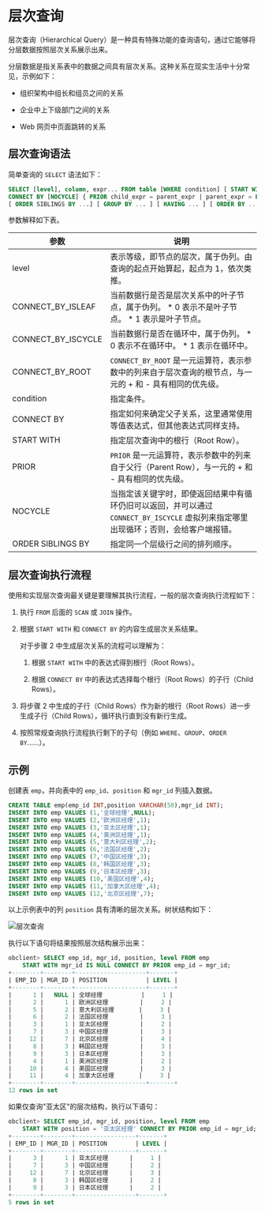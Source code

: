 层次查询 
=========================

层次查询（Hierarchical Query）是一种具有特殊功能的查询语句，通过它能够将分层数据按照层次关系展示出来。

分层数据是指关系表中的数据之间具有层次关系。这种关系在现实生活中十分常见，示例如下：

* 组织架构中组长和组员之间的关系

  

* 企业中上下级部门之间的关系

  

* Web 网页中页面跳转的关系

  




层次查询语法 
------------------

简单查询的 `SELECT` 语法如下：

```sql
SELECT [level], column, expr... FROM table [WHERE condition] [ START WITH start_expression ]
CONNECT BY [NOCYCLE] { PRIOR child_expr = parent_expr | parent_expr = PRIOR child_expr }
[ ORDER SIBLINGS BY ...] [ GROUP BY ... ] [ HAVING ... ] [ ORDER BY ... ]
```



参数解释如下表。


|         参数         |                                                                             说明                                                                              |
|--------------------|-------------------------------------------------------------------------------------------------------------------------------------------------------------|
| level              | 表示等级，即节点的层次，属于伪列。由查询的起点开始算起，起点为 1，依次类推。                                                                                                                     |
| CONNECT_BY_ISLEAF  | 当前数据行是否是层次关系中的叶子节点，属于伪列。 * 0 表示不是叶子节点。   * 1 表示是叶子节点。    |
| CONNECT_BY_ISCYCLE | 当前数据行是否在循环中，属于伪列。 * 0 表示不在循环中。   * 1 表示在循环中。             |
| CONNECT_BY_ROOT    | `CONNECT_BY_ROOT` 是一元运算符，表示参数中的列来自于层次查询的根节点，与一元的 + 和 - 具有相同的优先级。                                                                                            |
| condition          | 指定条件。                                                                                                                                                       |
| CONNECT BY         | 指定如何来确定父子关系，这里通常使用等值表达式，但其他表达式同样支持。                                                                                                                         |
| START WITH         | 指定层次查询中的根行（Root Row）。                                                                                                                                       |
| PRIOR              | `PRIOR` 是一元运算符，表示参数中的列来自于父行（Parent Row），与一元的 + 和 - 具有相同的优先级。                                                                                                |
| NOCYCLE            | 当指定该关键字时，即使返回结果中有循环仍旧可以返回，并可以通过 `CONNECT_BY_ISCYCLE` 虚拟列来指定哪里出现循环；否则，会给客户端报错。                                                                               |
| ORDER SIBLINGS BY  | 指定同一个层级行之间的排列顺序。                                                                                                                                            |



层次查询执行流程 
--------------------

使用和实现层次查询最关键是要理解其执行流程，一般的层次查询执行流程如下：

1. 执行 `FROM` 后面的 `SCAN` 或 `JOIN` 操作。

   

2. 根据 `START WITH` 和 `CONNECT BY` 的内容生成层次关系结果。

   对于步骤 2 中生成层次关系的流程可以理解为：
   1. 根据 `START WITH` 中的表达式得到根行（Root Rows）。

      
   
   2. 根据 `CONNECT BY` 中的表达式选择每个根行（Root Rows）的子行（Child Rows）。

      
   

   

3. 将步骤 2 中生成的子行（Child Rows）作为新的根行（Root Rows）进一步生成子行（Child Rows），循环执行直到没有新行生成。

   

4. 按照常规查询执行流程执行剩下的子句（例如 `WHERE`、`GROUP`、`ORDER BY`......）。

   




示例 
--------------

创建表 `emp`，并向表中的 `emp_id`、`position` 和 `mgr_id` 列插入数据。

```sql
CREATE TABLE emp(emp_id INT,position VARCHAR(50),mgr_id INT);
INSERT INTO emp VALUES (1,'全球经理',NULL);
INSERT INTO emp VALUES (2,'欧洲区经理',1);
INSERT INTO emp VALUES (3,'亚太区经理',1);
INSERT INTO emp VALUES (4,'美洲区经理',1);
INSERT INTO emp VALUES (5,'意大利区经理',2);
INSERT INTO emp VALUES (6,'法国区经理',2);
INSERT INTO emp VALUES (7,'中国区经理',3);
INSERT INTO emp VALUES (8,'韩国区经理',3);
INSERT INTO emp VALUES (9,'日本区经理',3);
INSERT INTO emp VALUES (10,'美国区经理',4);
INSERT INTO emp VALUES (11,'加拿大区经理',4);
INSERT INTO emp VALUES (12,'北京区经理',7);
```



以上示例表中的列 `position` 具有清晰的层次关系。树状结构如下：

![层次查询](https://help-static-aliyun-doc.aliyuncs.com/assets/img/zh-CN/2345220461/p371444.png)

执行以下语句将结果按照层次结构展示出来：

```sql
obclient> SELECT emp_id, mgr_id, position, level FROM emp 
    START WITH mgr_id IS NULL CONNECT BY PRIOR emp_id = mgr_id;
+--------+--------+--------------------+-------+
| EMP_ID | MGR_ID | POSITION           | LEVEL |
+--------+--------+--------------------+-------+
|      1 |   NULL | 全球经理           |     1 |
|      2 |      1 | 欧洲区经理         |     2 |
|      5 |      2 | 意大利区经理       |     3 |
|      6 |      2 | 法国区经理         |     3 |
|      3 |      1 | 亚太区经理         |     2 |
|      7 |      3 | 中国区经理         |     3 |
|     12 |      7 | 北京区经理         |     4 |
|      8 |      3 | 韩国区经理         |     3 |
|      9 |      3 | 日本区经理         |     3 |
|      4 |      1 | 美洲区经理         |     2 |
|     10 |      4 | 美国区经理         |     3 |
|     11 |      4 | 加拿大区经理       |     3 |
+--------+--------+--------------------+-------+
12 rows in set
```



如果仅查询"亚太区"的层次结构，执行以下语句：

```sql
obclient> SELECT emp_id, mgr_id, position, level FROM emp 
    START WITH position = '亚太区经理' CONNECT BY PRIOR emp_id = mgr_id;
+--------+--------+-----------------+-------+
| EMP_ID | MGR_ID | POSITION        | LEVEL |
+--------+--------+-----------------+-------+
|      3 |      1 | 亚太区经理      |     1 |
|      7 |      3 | 中国区经理      |     2 |
|     12 |      7 | 北京区经理      |     3 |
|      8 |      3 | 韩国区经理      |     2 |
|      9 |      3 | 日本区经理      |     2 |
+--------+--------+-----------------+-------+
5 rows in set
```


